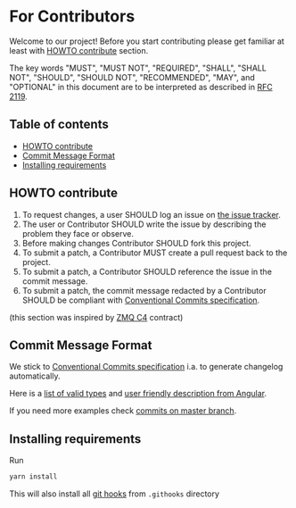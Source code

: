 # For Contributors

Welcome to our project! Before you start contributing please get familiar at
least with [HOWTO contribute](#howto-contribute) section.

The key words "MUST", "MUST NOT", "REQUIRED", "SHALL", "SHALL NOT", "SHOULD",
"SHOULD NOT", "RECOMMENDED", "MAY", and "OPTIONAL" in this document are to be
interpreted as described in [RFC 2119].


## Table of contents
* [HOWTO contribute](#howto-contribute)
* [Commit Message Format](#commit-message-format)
* [Installing requirements](#installing-requirements)


## HOWTO contribute
1. To request changes, a user SHOULD log an issue on [the issue tracker].
2. The user or Contributor SHOULD write the issue by describing the problem they face or observe.
3. Before making changes Contributor SHOULD fork this project.
4. To submit a patch, a Contributor MUST create a pull request back to the project.
5. To submit a patch, a Contributor SHOULD reference the issue in the commit
   message.
6. To submit a patch, the commit message redacted by a Contributor SHOULD be
   compliant with [Conventional Commits
   specification].

(this section was inspired by [ZMQ C4] contract)


## Commit Message Format
We stick to [Conventional Commits specification] i.a. to generate changelog
automatically.

Here is a [list of valid
types](https://github.com/conventional-changelog/commitlint/tree/master/%40commitlint/config-conventional#type-enum)
and [user friendly description from
Angular](https://github.com/angular/angular/blob/7aea5256de55056e424f9c6d92ac1d6f38d3abee/CONTRIBUTING.md#commit-message-header).

If you need more examples check [commits on master branch].


## Installing requirements
Run
```bash
yarn install
```
This will also install all [git hooks](https://git-scm.com/docs/githooks) from
`.githooks` directory


[RFC 2119]: https://datatracker.ietf.org/doc/html/rfc2119
[the issue tracker]: https://gitlab.com/spio-wyin/wyin-sdk-feed/-/issues
[Conventional Commits specification]: https://www.conventionalcommits.org/en/v1.0.0-beta.2/
[ZMQ C4]: https://rfc.zeromq.org/spec/42/
[commits on master branch]: https://gitlab.com/spio-wyin/wyin-sdk-feed/-/commits/master
